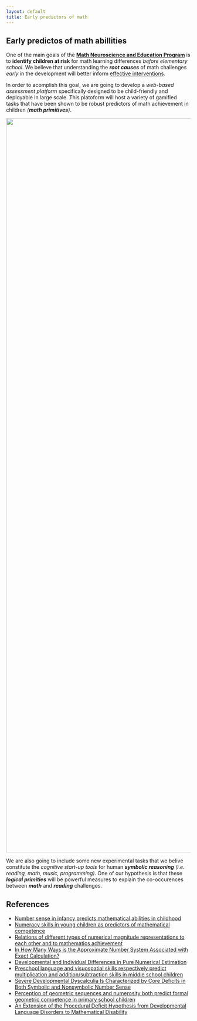 ```yaml
---
layout: default
title: Early predictors of math
---
```

## Early predictos of math abillities 

One of the main goals of the [**Math Neuroscience and Education Program**](/math_program/) is to **identify children at risk** for math learning differences *before elementary school*. We believe that understanding the ***root causes*** of math challenges *early* in the development will better inform [effective interventions](/interventions). 

In order to acomplish this goal, we are going to develop a *web-based assessment platform* specifically designed to be child-friendly and deployable in large scale. This platoform will host a variety of gamified tasks that have been shown to be robust predictors of math achievement in children *(**math primitives**)*. 


<img src="early_predictors.png" width="2000" class="image_large">

We are also going to include some new experimental tasks that we belive constitute the *cognitive start-up tools* for human ***symbolic reasoning*** *(i.e. reading, math, music, programming)*. One of our hypothesis is that these ***logical primities*** will be powerful measures to explain the co-occurences between ***math*** and ***reading*** challenges. 

## References

* [Number sense in infancy predicts mathematical abilities in childhood](starr_pnas.pdf)
* [Numeracy skills in young children as predictors of mathematical competence](large_british.pdf)
* [Relations of different types of numerical magnitude representations to each other and to mathematics achievement](siegler.pdf)
* [In How Many Ways is the Approximate Number System Associated with Exact Calculation?](/publications/file.pdf)
* [Developmental and Individual Differences in Pure Numerical Estimation](booth2006_number_line.pdf)
* [Preschool language and visuospatial skills respectively predict multiplication and addition/subtraction skills in middle school children](/publications/guez_2022.pdf)
* [Severe Developmental Dyscalculia Is Characterized by Core Deficits in Both Symbolic and Nonsymbolic Number Sense](symbolic_nonsymbolic_zorzi.pdf)
* [Perception of geometric sequences and numerosity both predict formal geometric competence in primary school children](castaldi_geometric.pdf)
* [An Extension of the Procedural Deficit Hypothesis from Developmental Language Disorders to Mathematical Disability](ullman_procedure.pdf)



